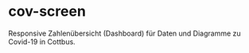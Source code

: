 # cov-screen
Responsive Zahlenübersicht (Dashboard) für Daten und Diagramme zu Covid-19 in Cottbus.
